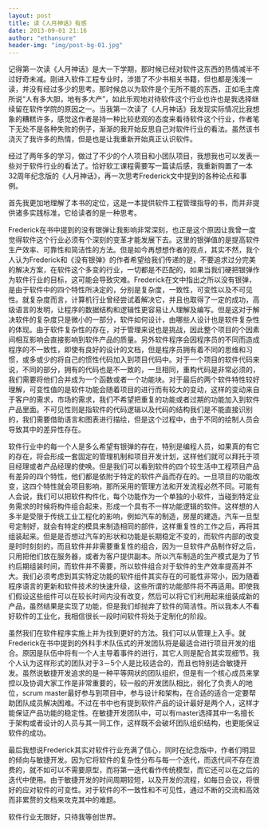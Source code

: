 ```yaml
---
layout: post
title: 读《人月神话》有感
date: 2013-09-01 21:16
author: "ethansure"
header-img: "img/post-bg-01.jpg"
---
```


记得第一次读《人月神话》是大一下学期，那时候已经对软件这东西的热情减半不过好奇未减。刚进入软件工程专业时，涉猎了不少书相关书籍，但也都是浅浅一读，并没有经过多少的思考。那时候总以为软件是个无所不能的东西，正如毛主席所说“人有多大胆，地有多大产”，如此乐观地对待软件这个行业也许也是我选择继续留在软件学院的原因之一。当我第一次读了《人月神话》我发现实际情况比我想象的糟糕许多，感觉这作者是持一种比较悲观的态度来看待软件这个行业，作者笔下无处不是各种失败的例子，渐渐的我开始反思自己对软件行业的看法。虽然该书浇灭了我许多的热情，但是也是让我重新开始真正认识软件。

经过了两年多的学习，做过了不少的个人项目和小团队项目，我想我也可以发表一些对于软件行业的看法了。恰好软工课程需要写一篇读后感，我重新购置了一本32周年纪念版的《人月神话》，再一次思考Frederick文中提到的各种论点和事例。

首先我更加地理解了本书的定位，这是一本提供软件工程管理指导的书，而并非提供诸多实践标准，它给读者的是一种思考。

Frederick在书中提到的没有银弹让我影响非常深刻，也正是这个原因让我曾一度觉得软件这个行业必须有个深刻的变革才能发展下去。这里的银弹值的是提高软件生产效率、可靠性和简洁性的方法。但是如今再想想作者的观点，其实不然，我个人认为Frederick和《没有银弹》的作者希望给我们传递的是，不要追求过分完美的解决方案，在软件这个多变的行业，一切都是不匹配的，如果当我们硬把银弹作为软件行业的目标，这可能会导致灾难。Frederick在文中指出之所以没有银弹，是由于软件中的四个特性所决定的，分别是复杂度，一致性，可变性以及不可见性。就复杂度而言，计算机行业曾经尝试着解决它，并且也取得了一定的成功，高级语言的发明，让程序的数据结构和逻辑性更容易让人理解及编写。但是这对于解决软件的复杂度只是微小的一部分，软件如何设计，由哪些人设计也是软件复杂性的体现。由于软件复杂性的存在，对于管理来说也是挑战，因此整个项目的个因素间相互影响会直接影响到软件产品的质量。另外软件程序会因程序员的不同而造成程序的不一致性，即使有良好的设计的文档，但是程序员拥有着不同的思维和习惯，或多或少的将自己的惯性代码加入到项目代码中。对于一个项目的软件代码来说，不同的部分，拥有的代码也是不一致的，一旦相同，重构代码是非常必须的，我们需要将他们合并成为一个函数或者一个功能块。对于最后的两个软件特性较好理解，可变性值的是软件功能会随着项目的进行而有较大的变动，这样的变动来自于客户的需求，市场的需求，我们不希望把重复的功能或者过期的功能加入到软件产品里面。不可见性则是指软件的代码逻辑以及代码的结构我们是不能直接识别的，我们需要借助语言和图表进行描绘，但是这个过程中，由于不同的绘制人员会导致其中的差异性存在。

软件行业中的每一个人是多么希望有银弹的存在，特别是编程人员，如果真的有它的存在，将会形成一套固定的管理机制和项目开发计划，这样他们就可以拜托于项目经理或者产品经理的使唤。但是我们可以看到软件的四个较生活中工程项目产品有差异的四个特性，他们都是依附于特定的软件产品而存在的。一旦项目的功能改变，这四个特性就会项目影响，那所采用的管理方法和开发流程必然不同。可能有人会说，我们可以把软件构件化，每个功能作为一个单独的小软件，当碰到特定业务需求的时候将构件组合起来，形成一个具有不一样功能逻辑的软件。这样想的人多半是受限于传统工业工程化的影响，例如汽车的制造，房屋的建造。汽车一旦型号定制好，就会有特定的模具来制造相同的部件，这样重复性的工作之后，再将其组装起来。但是是否想过汽车的形状和功能是长期稳定不变的，而软件内部的改变是时时刻刻的，而且软件并非需要重复性的组合，因为一旦软件产品制作好之后，只用把他们放在服务器，或者为客户提供副本。所以汽车制造的生产模式是为了节约后期组装时间，而软件并不需要，所以软件组合对于软件的生产效率提高并不大。我们必须考虑到其实特定功能的软件组件其实存在的可能性非常小，因为随着程序语言的更新和软件技术的快速升级，这些所谓的功能部件将不再适用。即使我们假设这些组件可以在较长时间内没有改变，然后可以将它们利用起来组装成新的产品，虽然结果是实现了功能，但是我们却抛弃了软件的简洁性。所以我本人不看好软件的工业化，我相信很长一段时间软件将处于定制化的阶段。

虽然我们在软件程序实施上并为找到更好的方法。我们可以从管理上入手。就Frederick在书中提到的外科手术队伍式的开发团队将是最适合进行项目开发的组合。原因是队伍中将有一个人主导着事件的进行，其它人则是配合其实现细节。我个人认为这样形式的团队对于3－5个人是比较适合的，而且也特别适合敏捷开发。虽然说敏捷开发追求的是一种平等网状的团队组织，但是有一个核心成员来掌控以及协调大家工作是非常重要的，较一般的开发团队相比，弱化了负责人的地位，scrum master最好参与到项目中，参与设计和架构，在合适的适合一定要帮助团队成员解决困难。不过在书中也有提到软件产品的设计最好是两个人，这样才能保证产品功能的稳定性。在敏捷开发团队中，可以有master选择其中一名擅长于架构或者设计的人员与其一同工作，这样既不会破坏团队组织结构，也更能保证软件的成功。

最后我想说Frederick其实对软件行业充满了信心，同时在纪念版中，作者们明显的倾向与敏捷开发。因为它将软件的复杂性分布与每一个迭代，而迭代间不存在浪费的，就不如可以不需要原型，而将第一迭代看作传统模型，而它还可以在之后的迭代中使用。由于敏捷开发的时间周期较短，以及开发的流程，如每日会议，将很好的应对软件的可变性。对于软件的不一致性和不可见性，通过不断的交流和高效而非累赘的文档来攻克其中的难题。

软件行业无限好，只待我等创世界。
